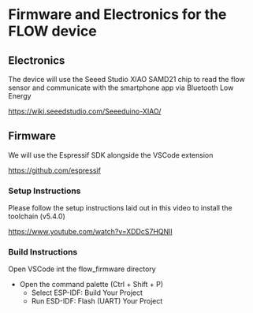 # Firmware and Electronics for the FLOW device

## Electronics
The device will use the Seeed Studio XIAO SAMD21 chip to read the flow sensor and communicate with the smartphone app via Bluetooth Low Energy

https://wiki.seeedstudio.com/Seeeduino-XIAO/

## Firmware
We will use the Espressif SDK alongside the VSCode extension 

https://github.com/espressif

### Setup Instructions

Please follow the setup instructions laid out in this video to install the toolchain (v5.4.0)

https://www.youtube.com/watch?v=XDDcS7HQNlI


### Build Instructions
Open VSCode int the flow_firmware directory 
* Open the command palette (Ctrl + Shift + P) 
   * Select ESP-IDF: Build Your Project
   * Run ESD-IDF: Flash (UART) Your Project
    

